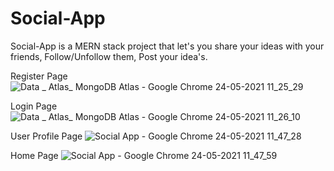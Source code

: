 # Social-App
Social-App is a MERN stack project that let's you share your ideas with your friends, Follow/Unfollow them, Post your idea's.

Register Page
![Data _ Atlas_ MongoDB Atlas - Google Chrome 24-05-2021 11_25_29](https://user-images.githubusercontent.com/65443149/120210350-4fade980-c24d-11eb-8019-8a3e0fc1c8a9.png)

Login Page
![Data _ Atlas_ MongoDB Atlas - Google Chrome 24-05-2021 11_26_10](https://user-images.githubusercontent.com/65443149/120210416-618f8c80-c24d-11eb-9ba4-8c629d38e81b.png)

User Profile Page
![Social App - Google Chrome 24-05-2021 11_47_28](https://user-images.githubusercontent.com/65443149/120210445-6c4a2180-c24d-11eb-9057-7df096fcf239.png)

Home Page
![Social App - Google Chrome 24-05-2021 11_47_59](https://user-images.githubusercontent.com/65443149/120210584-8e43a400-c24d-11eb-91a7-0bf75bcf4f7d.png)



